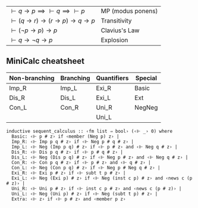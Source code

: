 
|                                                      |                   |
| ---------------------------------------------------- | ----------------- |
| $\vdash q \to p \implies \vdash q \implies \vdash p$ | MP (modus ponens) |
| $\vdash (q \to r) \to (r \to p) \to q \to p$         | Transitivity      |
| $\vdash (\neg p \to p) \to p$                        | Clavius's Law     |
| $\vdash q \to \neg q \to p$                          | Explosion         |

## MiniCalc cheatsheet

| Non-branching | Branching | Quantifiers | Special |
|---------------|-----------|-------------|---------|
| Imp_R         | Imp_L     | Exi_R       | Basic   |
| Dis_R         | Dis_L     | Exi_L       | Ext     |
| Con_L         | Con_R     | Uni_R       | NegNeg  |
|               |           | Uni_L       |         

```thy
inductive sequent_calculus :: ‹fm list ⇒ bool› (‹⊩ _› 0) where
  Basic: ‹⊩ p # z› if ‹member (Neg p) z› |
  Imp_R: ‹⊩ Imp p q # z› if ‹⊩ Neg p # q # z› |
  Imp_L: ‹⊩ Neg (Imp p q) # z› if ‹⊩ p # z› and ‹⊩ Neg q # z› |
  Dis_R: ‹⊩ Dis p q # z› if ‹⊩ p # q # z› |
  Dis_L: ‹⊩ Neg (Dis p q) # z› if ‹⊩ Neg p # z› and ‹⊩ Neg q # z› |
  Con_R: ‹⊩ Con p q # z› if ‹⊩ p # z› and ‹⊩ q # z› |
  Con_L: ‹⊩ Neg (Con p q) # z› if ‹⊩ Neg p # Neg q # z› |
  Exi_R: ‹⊩ Exi p # z› if ‹⊩ subt t p # z› |
  Exi_L: ‹⊩ Neg (Exi p) # z› if ‹⊩ Neg (inst c p) # z› and ‹news c (p # z)› |
  Uni_R: ‹⊩ Uni p # z› if ‹⊩ inst c p # z› and ‹news c (p # z)› |
  Uni_L: ‹⊩ Neg (Uni p) # z› if ‹⊩ Neg (subt t p) # z› |
  Extra: ‹⊩ z› if ‹⊩ p # z› and ‹member p z›
```
